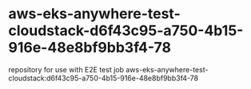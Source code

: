 # aws-eks-anywhere-test-cloudstack-d6f43c95-a750-4b15-916e-48e8bf9bb3f4-78
repository for use with E2E test job aws-eks-anywhere-test-cloudstack:d6f43c95-a750-4b15-916e-48e8bf9bb3f4-78
